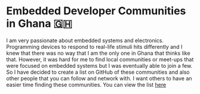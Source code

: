 # Embedded Developer Communities in Ghana 🇬🇭

I am very passionate about embedded systems and electronics. Programming devices to respond to real-life stimuli hits differently and I knew that there was no way that I am the only one in Ghana that thinks like that. However, it was hard for me to find local communities or meet-ups that were focused on embedded systems but I was eventually able to join a few. So I have decided to create a list on GitHub of these communities and also other people that you can follow and network with. I want others to have an easier time finding these communities. You can view the list [here](https://github.com/jjbofficial/embedded-developer-communities-in-ghana)